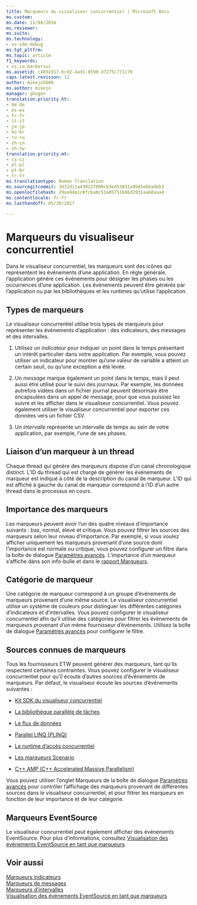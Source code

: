 ```yaml
---
title: Marqueurs du visualiseur concurrentiel | Microsoft Docs
ms.custom: 
ms.date: 11/04/2016
ms.reviewer: 
ms.suite: 
ms.technology:
- vs-ide-debug
ms.tgt_pltfrm: 
ms.topic: article
f1_keywords:
- vs.cv.markersui
ms.assetid: c4692d17-6cd2-4ad1-8590-d7275c771c70
caps.latest.revision: 12
author: mikejo5000
ms.author: mikejo
manager: ghogen
translation.priority.ht:
- de-de
- es-es
- fr-fr
- it-it
- ja-jp
- ko-kr
- ru-ru
- zh-cn
- zh-tw
translation.priority.mt:
- cs-cz
- pl-pl
- pt-br
- tr-tr
ms.translationtype: Human Translation
ms.sourcegitcommit: 3d32d11a430227800cb3ed53831a9565eb6adeb3
ms.openlocfilehash: 29aa9de1c8fcba0c51a05751666d2931aa68aaa4
ms.contentlocale: fr-fr
ms.lasthandoff: 05/30/2017

---
```

# <a name="concurrency-visualizer-markers"></a>Marqueurs du visualiseur concurrentiel
Dans le visualiseur concurrentiel, les marqueurs sont des icônes qui représentent les événements d’une application.  En règle générale, l’application génère ces événements pour désigner les phases ou les occurrences d’une application.  Les événements peuvent être générés par l’application ou par les bibliothèques et les runtimes qu’utilise l’application.  
  
## <a name="kinds-of-markers"></a>Types de marqueurs  
 Le visualiseur concurrentiel utilise trois types de marqueurs pour représenter les événements d’application : des indicateurs, des messages et des intervalles.  
  
1.  Utilisez un *indicateur* pour indiquer un point dans le temps présentant un intérêt particulier dans votre application.  Par exemple, vous pouvez utiliser un indicateur pour montrer qu’une valeur de variable a atteint un certain seuil, ou qu’une exception a été levée.  
  
2.  Un *message* marque également un point dans le temps, mais il peut aussi être utilisé pour le suivi des journaux.  Par exemple, les données autrefois vidées dans un fichier journal peuvent désormais être encapsulées dans un appel de message, pour que vous puissiez les suivre et les afficher dans le visualiseur concurrentiel. Vous pouvez également utiliser le visualiseur concurrentiel pour exporter ces données vers un fichier CSV.  
  
3.  Un *intervalle* représente un intervalle de temps au sein de votre application, par exemple, l’une de ses phases.  
  
## <a name="marker-linkage-to-threads"></a>Liaison d’un marqueur à un thread  
 Chaque thread qui génère des marqueurs dispose d’un canal chronologique distinct.  L’ID du thread qui est chargé de générer les événements de marqueur est indiqué à côté de la description du canal de marqueur.  L’ID qui est affiché à gauche du canal de marqueur correspond à l’ID d’un autre thread dans le processus en cours.  
  
## <a name="marker-importance"></a>Importance des marqueurs  
 Les marqueurs peuvent avoir l’un des quatre niveaux d’importance suivants : bas, normal, élevé et critique.  Vous pouvez filtrer les sources des marqueurs selon leur niveau d’importance.  Par exemple, si vous voulez afficher uniquement les marqueurs provenant d’une source dont l’importance est normale ou critique, vous pouvez configurer un filtre dans la boîte de dialogue [Paramètres avancés](../profiling/advanced-settings-dialog-box-concurrency-visualizer.md). L’importance d’un marqueur s’affiche dans son info-bulle et dans le [rapport Marqueurs](../profiling/markers-report.md).  
  
## <a name="marker-category"></a>Catégorie de marqueur  
 Une catégorie de marqueur correspond à un groupe d’événements de marqueurs provenant d’une même source.  Le visualiseur concurrentiel utilise un système de couleurs pour distinguer les différentes catégories d’indicateurs et d’intervalles. Vous pouvez configurer le visualiseur concurrentiel afin qu’il utilise des catégories pour filtrer les événements de marqueurs provenant d’un même fournisseur d’événements.  Utilisez la boîte de dialogue [Paramètres avancés](../profiling/advanced-settings-dialog-box-concurrency-visualizer.md) pour configurer le filtre.  
  
## <a name="known-sources-of-markers"></a>Sources connues de marqueurs  
 Tous les fournisseurs ETW peuvent générer des marqueurs, tant qu’ils respectent certaines contraintes. Vous pouvez configurer le visualiseur concurrentiel pour qu’il écoute d’autres sources d’événements de marqueurs. Par défaut, le visualiseur écoute les sources d’événements suivantes :  
  
-   [Kit SDK du visualiseur concurrentiel](../profiling/concurrency-visualizer-sdk.md)  
  
-   [La bibliothèque parallèle de tâches](/dotnet/standard/parallel-programming/task-parallel-library-tpl)  
  
-   [Le flux de données](/dotnet/standard/parallel-programming/dataflow-task-parallel-library)  
  
-   [Parallel LINQ (PLINQ)](/dotnet/standard/parallel-programming/parallel-linq-plinq)  
  
-   [Le runtime d’accès concurrentiel](/cpp/parallel/concrt/concurrency-runtime)  
  
-   [Les marqueurs Scenario](http://msdn.microsoft.com/en-us/e3b55bc2-b451-4214-ae00-0c7f5a5baec8)  
  
-   [C++ AMP (C++ Accelerated Massive Parallelism)](/cpp/parallel/amp/cpp-amp-cpp-accelerated-massive-parallelism)  
  
 Vous pouvez utiliser l’onglet Marqueurs de la boîte de dialogue [Paramètres avancés](../profiling/advanced-settings-dialog-box-concurrency-visualizer.md) pour contrôler l’affichage des marqueurs provenant de différentes sources dans le visualiseur concurrentiel, et pour filtrer les marqueurs en fonction de leur importance et de leur catégorie.  
  
## <a name="markers-from-eventsource"></a>Marqueurs EventSource  
 Le visualiseur concurrentiel peut également afficher des événements EventSource.  Pour plus d’informations, consultez [Visualisation des événements EventSource en tant que marqueurs](../profiling/visualizing-eventsource-events-as-markers.md).  
  
## <a name="see-also"></a>Voir aussi  
 [Marqueurs indicateurs](../profiling/flag-markers.md)   
 [Marqueurs de messages](../profiling/message-markers.md)   
 [Marqueurs d’intervalles](../profiling/span-markers.md)   
 [Visualisation des événements EventSource en tant que marqueurs](../profiling/visualizing-eventsource-events-as-markers.md)
